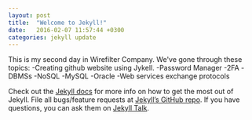 ```yaml
---
layout: post
title:  "Welcome to Jekyll!"
date:   2016-02-07 11:57:44 +0300
categories: jekyll update
---
```

This is my second day in Wirefilter Company. We've gone through these topics:
-Creating github website using Jykell.
-Password Manager
-2FA
-DBMSs
-NoSQL
-MySQL
-Oracle
-Web services exchange protocols

Check out the [Jekyll docs][jekyll-docs] for more info on how to get the most out of Jekyll. File all bugs/feature requests at [Jekyll’s GitHub repo][jekyll-gh]. If you have questions, you can ask them on [Jekyll Talk][jekyll-talk].

[jekyll-docs]: http://jekyllrb.com/docs/home
[jekyll-gh]:   https://github.com/jekyll/jekyll
[jekyll-talk]: https://talk.jekyllrb.com/
